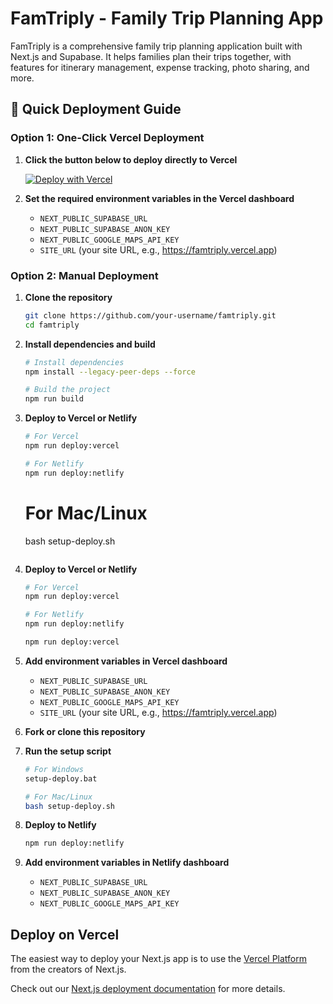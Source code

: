 # FamTriply - Family Trip Planning App

FamTriply is a comprehensive family trip planning application built with Next.js and Supabase. It helps families plan their trips together, with features for itinerary management, expense tracking, photo sharing, and more.

## 🚀 Quick Deployment Guide

### Option 1: One-Click Vercel Deployment

1. **Click the button below to deploy directly to Vercel**

   [![Deploy with Vercel](https://vercel.com/button)](https://vercel.com/new/clone?repository-url=https%3A%2F%2Fgithub.com%2Fyour-username%2Ffamtriply)

2. **Set the required environment variables in the Vercel dashboard**
   - `NEXT_PUBLIC_SUPABASE_URL`
   - `NEXT_PUBLIC_SUPABASE_ANON_KEY`
   - `NEXT_PUBLIC_GOOGLE_MAPS_API_KEY`
   - `SITE_URL` (your site URL, e.g., https://famtriply.vercel.app)

### Option 2: Manual Deployment

1. **Clone the repository**
   ```bash
   git clone https://github.com/your-username/famtriply.git
   cd famtriply
   ```

2. **Install dependencies and build**
   ```bash
   # Install dependencies
   npm install --legacy-peer-deps --force
   
   # Build the project
   npm run build
   ```

3. **Deploy to Vercel or Netlify**
   ```bash
   # For Vercel
   npm run deploy:vercel
   
   # For Netlify
   npm run deploy:netlify
   ```
   
   # For Mac/Linux
   bash setup-deploy.sh
   ```

3. **Deploy to Vercel or Netlify**
   ```bash
   # For Vercel
   npm run deploy:vercel
   
   # For Netlify
   npm run deploy:netlify
   ```
   ```bash
   npm run deploy:vercel
   ```

4. **Add environment variables in Vercel dashboard**
   - `NEXT_PUBLIC_SUPABASE_URL`
   - `NEXT_PUBLIC_SUPABASE_ANON_KEY`
   - `NEXT_PUBLIC_GOOGLE_MAPS_API_KEY`
   - `SITE_URL` (your site URL, e.g., https://famtriply.vercel.app)

1. **Fork or clone this repository**

2. **Run the setup script**
   ```bash
   # For Windows
   setup-deploy.bat
   
   # For Mac/Linux
   bash setup-deploy.sh
   ```

3. **Deploy to Netlify**
   ```bash
   npm run deploy:netlify
   ```

4. **Add environment variables in Netlify dashboard**
   - `NEXT_PUBLIC_SUPABASE_URL`
   - `NEXT_PUBLIC_SUPABASE_ANON_KEY`
   - `NEXT_PUBLIC_GOOGLE_MAPS_API_KEY`

## Deploy on Vercel

The easiest way to deploy your Next.js app is to use the [Vercel Platform](https://vercel.com/new?utm_medium=default-template&filter=next.js&utm_source=create-next-app&utm_campaign=create-next-app-readme) from the creators of Next.js.

Check out our [Next.js deployment documentation](https://nextjs.org/docs/app/building-your-application/deploying) for more details.
